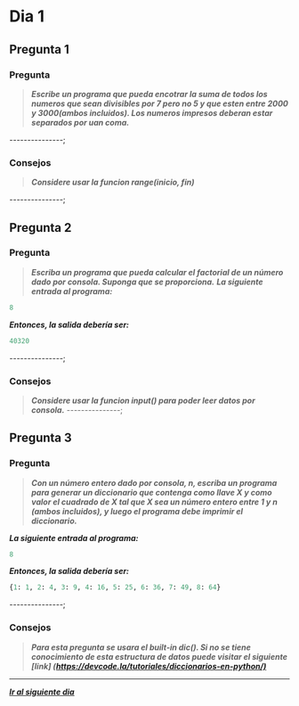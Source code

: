 # Dia 1

## Pregunta 1

### **Pregunta**

>***Escribe un programa que pueda encotrar la suma de todos los numeros que sean divisibles por 7 pero no 5 y que esten entre 2000 y 3000(ambos incluidos). Los numeros impresos deberan estar separados por uan coma.***

---------------;

### Consejos

>***Considere usar la funcion range(inicio, fin)***

---------------;

## Pregunta 2

### **Pregunta**

>***Escriba un programa que pueda calcular el factorial de un número dado por consola. Suponga que se proporciona.***
***La siguiente entrada al programa:***

```python
8
```

***Entonces, la salida debería ser:***

```python
40320
```

---------------;

### Consejos

>***Considere usar la funcion input() para poder leer datos por consola.***
---------------;

## Pregunta 3

### **Pregunta**

>***Con un número entero dado por consola, n, escriba un programa para generar un diccionario que contenga como llave X y como valor el cuadrado de X tal que X sea un número entero entre 1 y n (ambos incluidos), y luego el programa debe imprimir el diccionario.***

***La siguiente entrada al programa:***

```python
8
```

***Entonces, la salida debería ser:***

```python
{1: 1, 2: 4, 3: 9, 4: 16, 5: 25, 6: 36, 7: 49, 8: 64}
```

---------------;

### Consejos

>***Para esta pregunta se usara el built-in dic(). Si no se tiene conocimiento de esta estructura de datos puede visitar el siguiente [link] (<https://devcode.la/tutoriales/diccionarios-en-python/)>***

-----------------

[***Ir al siguiente dia***](https://github.com/ratondelcongo/Python-Practice-Spanish-Edition/blob/master/Problemas/Dia%2002.md "Dia 2")
